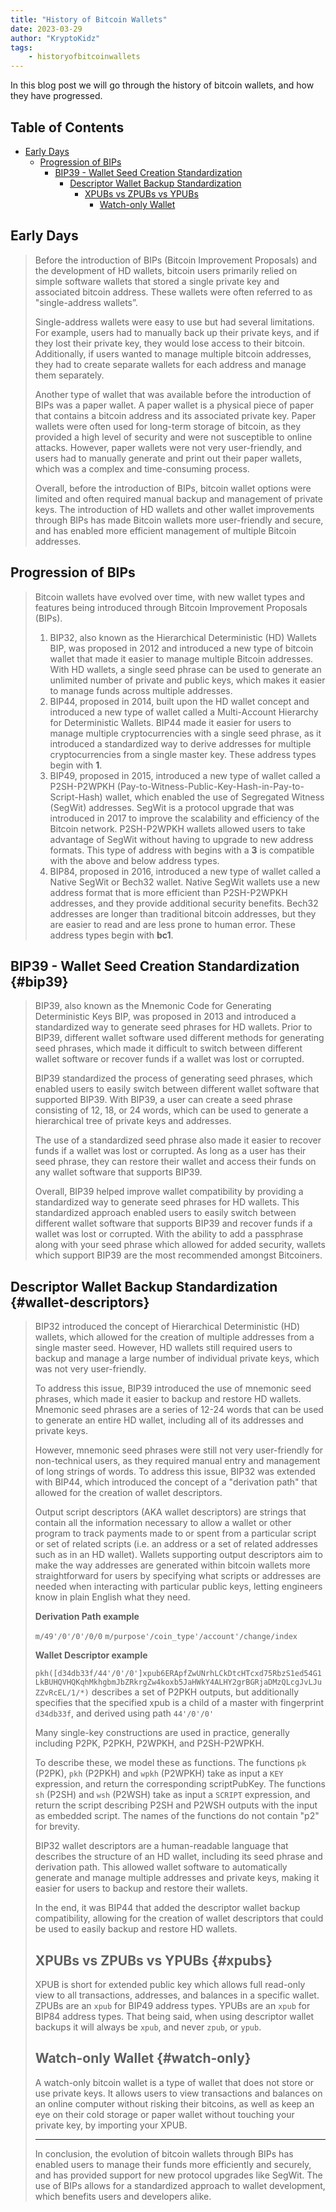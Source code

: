 ```yaml
---
title: "History of Bitcoin Wallets"
date: 2023-03-29
author: "KryptoKidz"
tags:
    - historyofbitcoinwallets
---
```


In this blog post we will go through the history of bitcoin wallets, and how they have progressed.

<!-- markdown-toc start- Don't edit this section. Run M-x markdown-toc/generate-toc again -->

## Table of Contents

- [Early Days](#early-days)
  - [Progression of BIPs](#progression-of-bips)
	- [BIP39 - Wallet Seed Creation Standardization ](#bip39)
	  - [Descriptor Wallet Backup Standardization](#wallet-descriptors)
	    - [XPUBs vs ZPUBs vs YPUBs](#xpubs)
	      - [Watch-only Wallet](#watch-only)

<!-- markdown-toc end -->    

## Early Days  
>
> Before the introduction of BIPs (Bitcoin Improvement Proposals) and the development of HD wallets, bitcoin users primarily relied on simple software wallets that stored a single private key and associated bitcoin address. These wallets were often referred to as "single-address wallets”. 
> 
> Single-address wallets were easy to use but had several limitations. For example, users had to manually back up their private keys, and if they lost their private key, they would lose access to their bitcoin. Additionally, if users wanted to manage multiple bitcoin addresses, they had to create separate wallets for each address and manage them separately. 
> 
> Another type of wallet that was available before the introduction of BIPs was a paper wallet. A paper wallet is a physical piece of paper that contains a bitcoin address and its associated private key. Paper wallets were often used for long-term storage of bitcoin, as they provided a high level of security and were not susceptible to online attacks. However, paper wallets were not very user-friendly, and users had to manually generate and print out their paper wallets, which was a complex and time-consuming process. 
>
> Overall, before the introduction of BIPs, bitcoin wallet options were limited and often required manual backup and management of private keys. The introduction of HD wallets and other wallet improvements through BIPs has made Bitcoin wallets more user-friendly and secure, and has enabled more efficient management of multiple Bitcoin addresses. 

## Progression of BIPs 

> Bitcoin wallets have evolved over time, with new wallet types and features being introduced through Bitcoin Improvement Proposals (BIPs). 
>
> 1. BIP32, also known as the Hierarchical Deterministic (HD) Wallets BIP, was proposed in 2012 and introduced a new type of bitcoin wallet that made it easier to manage multiple Bitcoin addresses. With HD wallets, a single seed phrase can be used to generate an unlimited number of private and public keys, which makes it easier to manage funds across multiple addresses. 
> 2. BIP44, proposed in 2014, built upon the HD wallet concept and introduced a new type of wallet called a Multi-Account Hierarchy for Deterministic Wallets. BIP44 made it easier for users to manage multiple cryptocurrencies with a single seed phrase, as it introduced a standardized way to derive addresses for multiple cryptocurrencies from a single master key. These address types begin with **1**. 
> 3. BIP49, proposed in 2015, introduced a new type of wallet called a P2SH-P2WPKH (Pay-to-Witness-Public-Key-Hash-in-Pay-to-Script-Hash) wallet, which enabled the use of Segregated Witness (SegWit) addresses. SegWit is a protocol upgrade that was introduced in 2017 to improve the scalability and efficiency of the Bitcoin network. P2SH-P2WPKH wallets allowed users to take advantage of SegWit without having to upgrade to new address formats. This type of address with begins with a **3** is compatible with the above and below address types. 
> 4. BIP84, proposed in 2016, introduced a new type of wallet called a Native SegWit or Bech32 wallet. Native SegWit wallets use a new address format that is more efficient than P2SH-P2WPKH addresses, and they provide additional security benefits. Bech32 addresses are longer than traditional bitcoin addresses, but they are easier to read and are less prone to human error. These address types begin with **bc1**.  

## BIP39 - Wallet Seed Creation Standardization {#bip39}

> BIP39, also known as the Mnemonic Code for Generating Deterministic Keys BIP, was proposed in 2013 and introduced a standardized way to generate seed phrases for HD wallets. Prior to BIP39, different wallet software used different methods for generating seed phrases, which made it difficult to switch between different wallet software or recover funds if a wallet was lost or corrupted. 
>
> BIP39 standardized the process of generating seed phrases, which enabled users to easily switch between different wallet software that supported BIP39. With BIP39, a user can create a seed phrase consisting of 12, 18, or 24 words, which can be used to generate a hierarchical tree of private keys and addresses. 
>
> The use of a standardized seed phrase also made it easier to recover funds if a wallet was lost or corrupted. As long as a user has their seed phrase, they can restore their wallet and access their funds on any wallet software that supports BIP39. 
>
> Overall, BIP39 helped improve wallet compatibility by providing a standardized way to generate seed phrases for HD wallets. This standardized approach enabled users to easily switch between different wallet software that supports BIP39 and recover funds if a wallet was lost or corrupted. With the ability to add a passphrase along with your seed phrase which allowed for added security, wallets which support BIP39 are the most recommended amongst Bitcoiners.

## Descriptor Wallet Backup Standardization {#wallet-descriptors}

> BIP32 introduced the concept of Hierarchical Deterministic (HD) wallets, which allowed for the creation of multiple addresses from a single master seed. However, HD wallets still required users to backup and manage a large number of individual private keys, which was not very user-friendly.
>
> To address this issue, BIP39 introduced the use of mnemonic seed phrases, which made it easier to backup and restore HD wallets. Mnemonic seed phrases are a series of 12-24 words that can be used to generate an entire HD wallet, including all of its addresses and private keys.
>
> However, mnemonic seed phrases were still not very user-friendly for non-technical users, as they required manual entry and management of long strings of words. To address this issue, BIP32 was extended with BIP44, which introduced the concept of a "derivation path" that allowed for the creation of wallet descriptors.
> 
> Output script descriptors (AKA wallet descriptors) are strings that contain all the information necessary to allow a wallet or other program to track payments made to or spent from a particular script or set of related scripts (i.e. an address or a set of related addresses such as in an HD wallet). Wallets supporting output descriptors aim to make the way addresses are generated within bitcoin wallets more straightforward for users by specifying what scripts or addresses are needed when interacting with particular public keys, letting engineers know in plain English what they need.
>
> **Derivation Path example** 
>
> ```m/49'/0'/0'/0/0``` ```m/purpose'/coin_type'/account'/change/index```
>
> **Wallet Descriptor example** 
>
> ```pkh([d34db33f/44'/0'/0']xpub6ERApfZwUNrhLCkDtcHTcxd75RbzS1ed54G1LkBUHQVHQKqhMkhgbmJbZRkrgZw4koxb5JaHWkY4ALHY2grBGRjaDMzQLcgJvLJuZZvRcEL/1/*)``` 
describes a set of P2PKH outputs, but additionally specifies that the specified xpub is a child of a master with fingerprint ```d34db33f```, and derived using path ```44'/0'/0'```
>
> Many single-key constructions are used in practice, generally including P2PK, P2PKH, P2WPKH, and P2SH-P2WPKH.
>
> To describe these, we model these as functions. The functions ```pk``` (P2PK), ```pkh``` (P2PKH) and ```wpkh``` (P2WPKH) take as input a ```KEY``` expression, and return the corresponding scriptPubKey. The functions ```sh``` (P2SH) and ```wsh``` (P2WSH) take as input a ```SCRIPT``` expression, and return the script describing P2SH and P2WSH outputs with the input as embedded script. The names of the functions do not contain "p2" for brevity.
>
> BIP32 wallet descriptors are a human-readable language that describes the structure of an HD wallet, including its seed phrase and derivation path. This allowed wallet software to automatically generate and manage multiple addresses and private keys, making it easier for users to backup and restore their wallets.
>
> In the end, it was BIP44 that added the descriptor wallet backup compatibility, allowing for the creation of wallet descriptors that could be used to easily backup and restore HD wallets.
>
> ## XPUBs vs ZPUBs vs YPUBs {#xpubs}
>
> XPUB is short for extended public key which allows full read-only view to all transactions, addresses, and balances in a specific wallet. ZPUBs are an ```xpub``` for BIP49 address types. YPUBs are an ```xpub``` for BIP84 address types. That being said, when using descriptor wallet backups it will always be ```xpub```, and never ```zpub```, or ```ypub```.
>
> ## Watch-only Wallet {#watch-only}
>
> A watch-only bitcoin wallet is a type of wallet that does not store or use private keys. It allows users to view transactions and balances on an online computer without risking their bitcoins, as well as keep an eye on their cold storage or paper wallet without touching your private key, by importing your XPUB.
>
> -------
>
> In conclusion, the evolution of bitcoin wallets through BIPs has enabled users to manage their funds more efficiently and securely, and has provided support for new protocol upgrades like SegWit. The use of BIPs allows for a standardized approach to wallet development, which benefits users and developers alike.